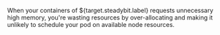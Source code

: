 When your containers of ${target.steadybit.label} requests unnecessary high memory, you're wasting resources by over-allocating and making it unlikely to schedule your pod on available node resources.
